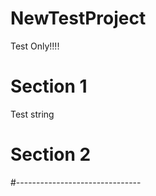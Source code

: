 # NewTestProject
Test Only!!!!



# Section 1
Test string


# Section 2



#-------------------------------

